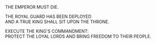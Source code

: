 <link rel="icon" href="/crown.ico" type="image/x-icon" />

THE EMPEROR MUST DIE.  
  
THE ROYAL GUARD HAS BEEN DEPLOYED  
AND A TRUE KING SHALL SIT UPON THE THRONE.  
  
EXECUTE THE KING'S COMMANDMENT:  
PROTECT THE LOYAL LORDS AND BRING FREEDOM TO THEIR PEOPLE.
